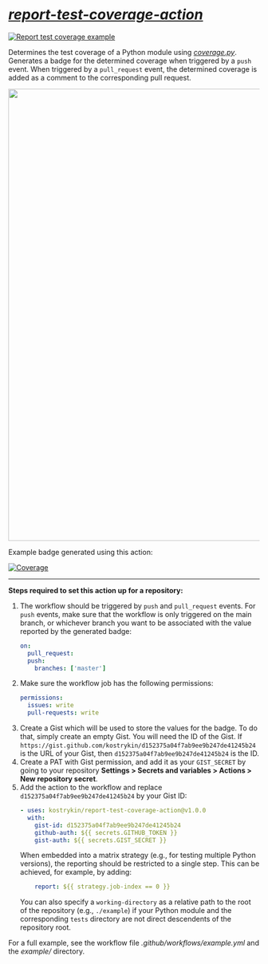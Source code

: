 # *[report-test-coverage-action](https://github.com/kostrykin/report-test-coverage-action)*

[![Report test coverage example](https://github.com/kostrykin/report-test-coverage-action/actions/workflows/example.yml/badge.svg)](https://github.com/kostrykin/report-test-coverage-action/actions/workflows/example.yml)

Determines the test coverage of a Python module using [*coverage.py*](https://coverage.readthedocs.io/en/7.4.2/).
Generates a badge for the determined coverage when triggered by a `push` event.
When triggered by a `pull_request` event, the determined coverage is added as a comment to the corresponding pull request.

<img width="907" src="https://github.com/kostrykin/report-test-coverage-action/assets/6557139/75bab889-fd88-4ac1-91f9-22b6f2836783">

Example badge generated using this action:

[![Coverage](https://img.shields.io/endpoint?url=https://gist.githubusercontent.com/kostrykin/d152375a04f7ab9ee9b247de41245b24/raw/report-test-coverage-action.json)](https://github.com/kostrykin/report-test-coverage-action/actions/workflows/example.yml)

---

**Steps required to set this action up for a repository:**

1. The workflow should be triggered by `push` and `pull_request` events. For `push` events, make sure that the workflow is only triggered on the main branch, or whichever branch you want to be associated with the value reported by the generated badge:
   ```yml
   on:
     pull_request:
     push:
       branches: ['master']
   ```
2. Make sure the workflow job has the following permissions:
   ```yml
   permissions:
     issues: write
     pull-requests: write
   ```
3. Create a Gist which will be used to store the values for the badge. To do that, simply create an empty Gist. You will need the ID of the Gist. If `https://gist.github.com/kostrykin/d152375a04f7ab9ee9b247de41245b24` is the URL of your Gist, then `d152375a04f7ab9ee9b247de41245b24` is the ID.
4. Create a PAT with Gist permission, and add it as your `GIST_SECRET` by going to your repository **Settings > Secrets and variables > Actions > New repository secret**.
5. Add the action to the workflow and replace `d152375a04f7ab9ee9b247de41245b24` by your Gist ID:
   ```yml
   - uses: kostrykin/report-test-coverage-action@v1.0.0
     with:
       gist-id: d152375a04f7ab9ee9b247de41245b24
       github-auth: ${{ secrets.GITHUB_TOKEN }}
       gist-auth: ${{ secrets.GIST_SECRET }}
   ```
   When embedded into a matrix strategy (e.g., for testing multiple Python versions), the reporting should be restricted to a single step. This can be achieved, for example, by adding:
   ```yml
       report: ${{ strategy.job-index == 0 }}
   ```
   You can also specify a `working-directory` as a relative path to the root of the repository (e.g., `./example`) if your Python module and the corresponding `tests` directory are not direct descendents of the repository root.

For a full example, see the workflow file *.github/workflows/example.yml* and the *example/* directory.
